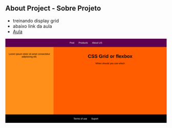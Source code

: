 ## About Project - Sobre Projeto
- treinando display grid
- abaixo link da aula
- [Aula](https://www.youtube.com/watch?v=dQw4w9WgXcQ)

<p align="center">
   <img src="https://github.com/Gabrielfernandes87f/flexbox-vs-grid/blob/Main/display-grid.png" />
</p>


